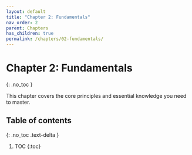 ```yaml
---
layout: default
title: "Chapter 2: Fundamentals"
nav_order: 2
parent: Chapters
has_children: true
permalink: /chapters/02-fundamentals/
---
```


# Chapter 2: Fundamentals
{: .no_toc }

This chapter covers the core principles and essential knowledge you need to master.

## Table of contents
{: .no_toc .text-delta }

1. TOC
{:toc}